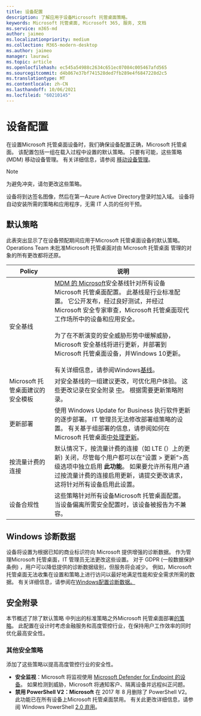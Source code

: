 ```yaml
---
title: 设备配置
description: 了解应用于设备Microsoft 托管桌面策略。
keywords: Microsoft 托管桌面, Microsoft 365, 服务, 文档
ms.service: m365-md
author: jaimeo
ms.localizationpriority: medium
ms.collection: M365-modern-desktop
ms.author: jaimeo
manager: laurawi
ms.topic: article
ms.openlocfilehash: ec545a54988c2634c651ec07084c005467afd565
ms.sourcegitcommit: d4b867e37bf741528ded7fb289e4f6847228d2c5
ms.translationtype: MT
ms.contentlocale: zh-CN
ms.lasthandoff: 10/06/2021
ms.locfileid: "60210145"
---
```

# <a name="device-configuration"></a>设备配置


<!--This topic is the target for a "Learn more" link in the Enterprise Agreement (aka.ms/dev-config); do not delete.-->

<!-- Device configuration and Security Addendum-->

在设置Microsoft 托管桌面设备时，我们确保设备配置正确，Microsoft 托管桌面。 该配置包括一组在载入过程中设置的默认策略。 只要有可能，这些策略 (MDM) 移动设备管理。 有关详细信息，请参阅 [移动设备管理](/windows/client-management/mdm/)。 

>[!NOTE]
>为避免冲突，请勿更改这些策略。

设备将到达签名图像，然后在第一Azure Active Directory登录时加入域。 设备将自动安装所需的策略和应用程序，无需 IT 人员的任何干预。

## <a name="default-policies"></a>默认策略

此表突出显示了在设备预配期间应用于Microsoft 托管桌面设备的默认策略。 Operations Team 未批准Microsoft 托管桌面对由 Microsoft 托管桌面 管理的对象的所有更改都将还原。

Policy | 说明
--- | ---
安全基线 | [MDM 的 Microsoft](/windows/device-security/windows-security-baselines)安全基线针对所有设备Microsoft 托管桌面配置。 此基线是行业标准配置。 它公开发布，经过良好测试，并经过 Microsoft 安全专家审查，Microsoft 托管桌面现代工作场所中的设备和应用安全。 <br><br>为了在不断演变的安全威胁形势中缓解威胁，Microsoft 安全基线将进行更新，并部署到Microsoft 托管桌面设备，并Windows 10更新。<br><br>有关详细信息，请参阅Windows[基线](/windows/security/threat-protection/windows-security-baselines)。
Microsoft 托管桌面建议的安全模板 | 对安全基线的一组建议更改，可优化用户体验。  这些更改记录在安全附录 [中](#security-addendum)。 根据需要更新策略附录。  
更新部署 | 使用 Windows Update for Business 执行软件更新的逐步部署。 IT 管理员无法修改部署组策略的设置。 有关基于组部署的信息，请参阅如何在 Microsoft 托管桌面[中处理更新](updates.md)。
按流量计费的连接 | 默认情况下，按流量计费的连接（如 LTE (）上的更新) 关闭，尽管每个用户都可以在"设置 > 更新">高级选项中独立启用 **此功能**。 如果要允许所有用户通过按流量计费的连接启用更新，请提交更改请求[](../working-with-managed-desktop/admin-support.md)，这将针对所有设备启用此设置。
| 设备合规性 | 这些策略针对所有设备Microsoft 托管桌面配置。 当设备偏离所需安全配置时，该设备被报告为不兼容。

## <a name="windows-diagnostic-data"></a>Windows 诊断数据

 设备将设置为根据已知的商业标识符向 Microsoft 提供增强的诊断数据。 作为管理Microsoft 托管桌面，IT 管理员无法更改这些设置。 对于 GDPR (一般数据保护条例) ，用户可以降低提供的诊断数据级别，但服务将会减少。 例如，Microsoft 托管桌面无法收集在设置和策略上进行访问以最好地满足性能和安全需求所需的数据。 有关详细信息，请参阅在[Windows配置诊断数据。](/windows/privacy/configure-windows-diagnostic-data-in-your-organization#enhanced-level)

## <a name="security-addendum"></a>安全附录

 本节概述了除了默认策略 中列出的标准策略之外Microsoft 托管桌面部署[的策略](#default-policies)。 此配置在设计时考虑金融服务和高度管控行业，在保持用户工作效率的同时优化最高安全性。

 ### <a name="additional-security-policies"></a>其他安全策略

 添加了这些策略以提高高度管控行业的安全性。 
 - **安全监视**：Microsoft 将监视使用 [Microsoft Defender for Endpoint 的设备](/windows/security/threat-protection/windows-defender-atp/windows-defender-advanced-threat-protection)。 如果检测到威胁，Microsoft 将通知客户、隔离设备并远程纠正问题。 
 - **禁用 PowerShell V2：Microsoft** 在 2017 年 8 月删除了 PowerShell V2。 此功能已在所有设备上Microsoft 托管桌面禁用。 有关此更改详细信息，请参阅 Windows PowerShell [2.0 弃用](https://devblogs.microsoft.com/powershell/windows-powershell-2-0-deprecation/)。
